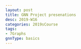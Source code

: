 ```yaml
---
layout: post
title: GNN Project presenations   
desc: 2019-W16
categories: 2019sCourse
tags:
- 7Graphs
gnnType: basics
---
```



